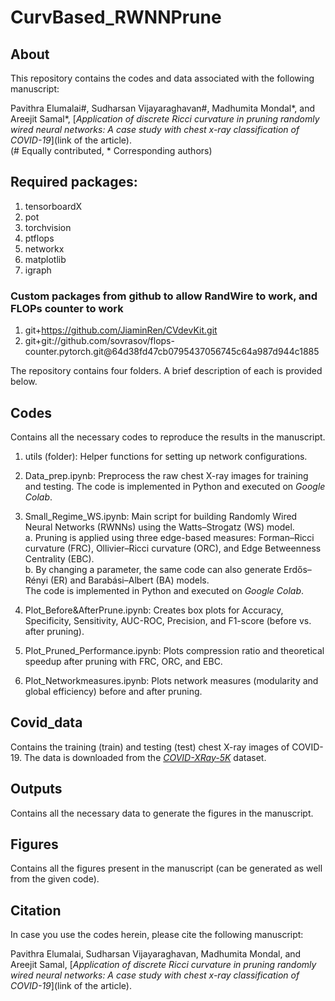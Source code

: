 # CurvBased_RWNNPrune

## About
This repository contains the codes and data associated with the following manuscript: <br>

Pavithra Elumalai#, Sudharsan Vijayaraghavan#, Madhumita Mondal*, and Areejit Samal*, [<i>Application of discrete Ricci curvature in pruning randomly wired neural networks: 
A case study with chest x-ray classification of COVID-19</i>](link of the article). <br>
(# Equally contributed, * Corresponding authors)
<br>

## Required packages:
1. tensorboardX
2. pot
3. torchvision
4. ptflops
5. networkx
6. matplotlib
7. igraph
### Custom packages from github to allow RandWire to work, and FLOPs counter to work
1. git+https://github.com/JiaminRen/CVdevKit.git
2. git+git://github.com/sovrasov/flops-counter.pytorch.git@64d38fd47cb0795437056745c64a987d944c1885


The repository contains four folders. A brief description of each is provided below.

## Codes
Contains all the necessary codes to reproduce the results in the manuscript.

1. utils (folder): Helper functions for setting up network configurations.

2. Data_prep.ipynb: Preprocess the raw chest X-ray images for training and testing. The code is implemented in Python and executed on <i>Google Colab</i>.

3. Small_Regime_WS.ipynb: Main script for building Randomly Wired Neural Networks (RWNNs) using the Watts–Strogatz (WS) model. <br>
a.  Pruning is applied using three edge-based measures: Forman–Ricci curvature (FRC), Ollivier–Ricci curvature (ORC), and Edge Betweenness Centrality (EBC). <br>
b. By changing a parameter, the same code can also generate Erdős–Rényi (ER) and Barabási–Albert (BA) models. <br>
The code is implemented in Python and executed on <i>Google Colab</i>.

5. Plot_Before&AfterPrune.ipynb: Creates box plots for Accuracy, Specificity, Sensitivity, AUC-ROC, Precision, and F1-score (before vs. after pruning).

6. Plot_Pruned_Performance.ipynb: Plots compression ratio and theoretical speedup after pruning with FRC, ORC, and EBC.

7. Plot_Networkmeasures.ipynb: Plots network measures (modularity and global efficiency) before and after pruning.


## Covid_data
Contains the training (train) and testing (test) chest X-ray images of COVID-19. The data is downloaded from the [*COVID-XRay-5K*](https://github.com/shervinmin/DeepCovid) dataset.

## Outputs
Contains all the necessary data to generate the figures in the manuscript.

## Figures
Contains all the figures present in the manuscript (can be generated as well from the given code).

## Citation
In case you use the codes herein, please cite the following manuscript:

Pavithra Elumalai, Sudharsan Vijayaraghavan, Madhumita Mondal, and Areejit Samal, [<i>Application of discrete Ricci curvature in pruning randomly wired neural networks: 
A case study with chest x-ray classification of COVID-19</i>](link of the article).
